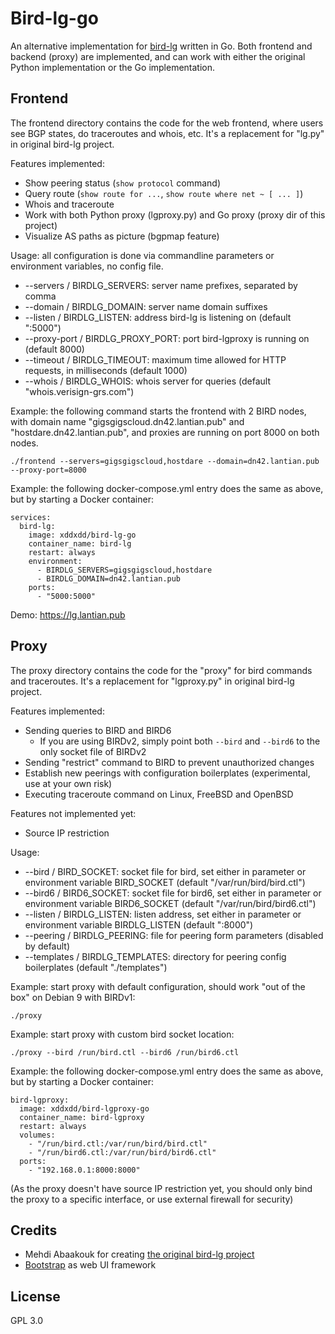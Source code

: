 Bird-lg-go
==========

An alternative implementation for [bird-lg](https://github.com/sileht/bird-lg) written in Go. Both frontend and backend (proxy) are implemented, and can work with either the original Python implementation or the Go implementation.

Frontend
--------

The frontend directory contains the code for the web frontend, where users see BGP states, do traceroutes and whois, etc. It's a replacement for "lg.py" in original bird-lg project.

Features implemented:

- Show peering status (`show protocol` command)
- Query route (`show route for ...`, `show route where net ~ [ ... ]`)
- Whois and traceroute
- Work with both Python proxy (lgproxy.py) and Go proxy (proxy dir of this project)
- Visualize AS paths as picture (bgpmap feature)

Usage: all configuration is done via commandline parameters or environment variables, no config file.

- --servers / BIRDLG_SERVERS: server name prefixes, separated by comma
- --domain / BIRDLG_DOMAIN: server name domain suffixes
- --listen / BIRDLG_LISTEN: address bird-lg is listening on (default ":5000")
- --proxy-port / BIRDLG_PROXY_PORT: port bird-lgproxy is running on (default 8000)
- --timeout / BIRDLG_TIMEOUT: maximum time allowed for HTTP requests, in milliseconds (default 1000)
- --whois / BIRDLG_WHOIS: whois server for queries (default "whois.verisign-grs.com")

Example: the following command starts the frontend with 2 BIRD nodes, with domain name "gigsgigscloud.dn42.lantian.pub" and "hostdare.dn42.lantian.pub", and proxies are running on port 8000 on both nodes.

    ./frontend --servers=gigsgigscloud,hostdare --domain=dn42.lantian.pub --proxy-port=8000

Example: the following docker-compose.yml entry does the same as above, but by starting a Docker container:

    services:
      bird-lg:
        image: xddxdd/bird-lg-go
        container_name: bird-lg
        restart: always
        environment:
          - BIRDLG_SERVERS=gigsgigscloud,hostdare
          - BIRDLG_DOMAIN=dn42.lantian.pub
        ports:
          - "5000:5000"

Demo: https://lg.lantian.pub

Proxy
-----

The proxy directory contains the code for the "proxy" for bird commands and traceroutes. It's a replacement for "lgproxy.py" in original bird-lg project.

Features implemented:

- Sending queries to BIRD and BIRD6
  - If you are using BIRDv2, simply point both `--bird` and `--bird6` to the only socket file of BIRDv2
- Sending "restrict" command to BIRD to prevent unauthorized changes
- Establish new peerings with configuration boilerplates (experimental, use at your own risk)
- Executing traceroute command on Linux, FreeBSD and OpenBSD

Features not implemented yet:

- Source IP restriction

Usage:

- --bird      / BIRD_SOCKET:      socket file for bird, set either in parameter or environment variable BIRD_SOCKET (default "/var/run/bird/bird.ctl")
- --bird6     / BIRD6_SOCKET:     socket file for bird6, set either in parameter or environment variable BIRD6_SOCKET (default "/var/run/bird/bird6.ctl")
- --listen    / BIRDLG_LISTEN:    listen address, set either in parameter or environment variable BIRDLG_LISTEN (default ":8000")
- --peering   / BIRDLG_PEERING:   file for peering form parameters (disabled by default)
- --templates / BIRDLG_TEMPLATES: directory for peering config boilerplates (default "./templates")

Example: start proxy with default configuration, should work "out of the box" on Debian 9 with BIRDv1:

    ./proxy

Example: start proxy with custom bird socket location:

    ./proxy --bird /run/bird.ctl --bird6 /run/bird6.ctl

Example: the following docker-compose.yml entry does the same as above, but by starting a Docker container:

    bird-lgproxy:
      image: xddxdd/bird-lgproxy-go
      container_name: bird-lgproxy
      restart: always
      volumes:
        - "/run/bird.ctl:/var/run/bird/bird.ctl"
        - "/run/bird6.ctl:/var/run/bird/bird6.ctl"
      ports:
        - "192.168.0.1:8000:8000"

(As the proxy doesn't have source IP restriction yet, you should only bind the proxy to a specific interface, or use external firewall for security)

Credits
-------

- Mehdi Abaakouk for creating [the original bird-lg project](https://github.com/sileht/bird-lg)
- [Bootstrap](https://getbootstrap.com/) as web UI framework

License
-------

GPL 3.0
